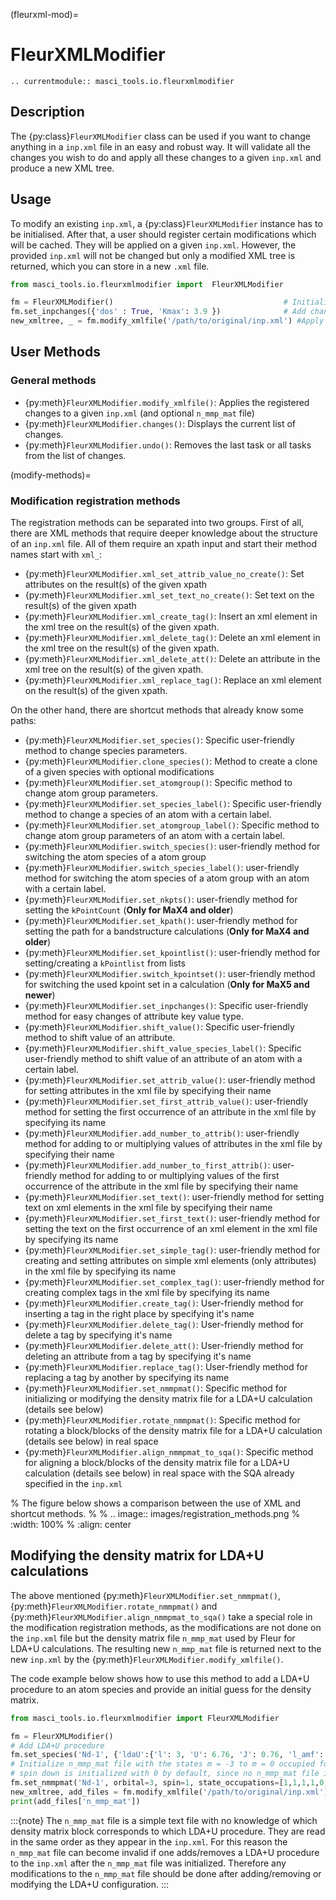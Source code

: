 (fleurxml-mod)=

# FleurXMLModifier

```{eval-rst}
.. currentmodule:: masci_tools.io.fleurxmlmodifier
```

## Description

The {py:class}`FleurXMLModifier` class can be used if you want to change anything in a
`inp.xml` file in an easy and robust way. It will validate all the changes you wish
to do and apply all these changes to a given `inp.xml` and produce a new XML tree.

## Usage

To modify an existing `inp.xml`, a {py:class}`FleurXMLModifier` instance has to be initialised.
After that, a user should register certain modifications which will be cached.
They will be applied on a given `inp.xml`. However, the provided `inp.xml` will not be
changed but only a modified XML tree is returned, which you can store in a new `.xml` file.

```python
from masci_tools.io.fleurxmlmodifier import  FleurXMLModifier

fm = FleurXMLModifier()                                      # Initialise FleurXMLModifier class
fm.set_inpchanges({'dos' : True, 'Kmax': 3.9 })              # Add changes
new_xmltree, _ = fm.modify_xmlfile('/path/to/original/inp.xml') #Apply 
```

## User Methods

### General methods

- {py:meth}`FleurXMLModifier.modify_xmlfile()`: Applies the registered changes to a
  given `inp.xml` (and optional `n_mmp_mat` file)
- {py:meth}`FleurXMLModifier.changes()`: Displays the current list of changes.
- {py:meth}`FleurXMLModifier.undo()`: Removes the
  last task or all tasks from the list of changes.

(modify-methods)=

### Modification registration methods

The registration methods can be separated into two groups. First of all,
there are XML methods that require deeper knowledge about the structure of an `inp.xml` file.
All of them require an xpath input and start their method names start with `xml_`:

- {py:meth}`FleurXMLModifier.xml_set_attrib_value_no_create()`: Set attributes on the result(s) of the given xpath
- {py:meth}`FleurXMLModifier.xml_set_text_no_create()`: Set text on the result(s) of the given xpath
- {py:meth}`FleurXMLModifier.xml_create_tag()`: Insert
  an xml element in the xml tree on the result(s) of the given xpath.
- {py:meth}`FleurXMLModifier.xml_delete_tag()`: Delete
  an xml element in the xml tree on the result(s) of the given xpath.
- {py:meth}`FleurXMLModifier.xml_delete_att()`: Delete
  an attribute in the xml tree on the result(s) of the given xpath.
- {py:meth}`FleurXMLModifier.xml_replace_tag()`: Replace an xml element on the result(s) of the given xpath.

On the other hand, there are shortcut methods that already know some paths:

- {py:meth}`FleurXMLModifier.set_species()`: Specific
  user-friendly method to change species parameters.
- {py:meth}`FleurXMLModifier.clone_species()`: Method to
  create a clone of a given species with optional modifications
- {py:meth}`FleurXMLModifier.set_atomgroup()`:  Specific
  method to change atom group parameters.
- {py:meth}`FleurXMLModifier.set_species_label()`: Specific
  user-friendly method to change a species of an atom with a certain label.
- {py:meth}`FleurXMLModifier.set_atomgroup_label()`:  Specific
  method to change atom group parameters of an atom with a certain label.
- {py:meth}`FleurXMLModifier.switch_species()`: user-friendly method for switching the atom species of a atom group
- {py:meth}`FleurXMLModifier.switch_species_label()`: user-friendly method for switching the atom species of a atom group with an atom with a certain label.
- {py:meth}`FleurXMLModifier.set_nkpts()`: user-friendly method for setting the `kPointCount` (**Only for MaX4 and older**)
- {py:meth}`FleurXMLModifier.set_kpath()`: user-friendly method for setting the path for a bandstructure calculations (**Only for MaX4 and older**)
- {py:meth}`FleurXMLModifier.set_kpointlist()`: user-friendly method for setting/creating a `kPointlist` from lists
- {py:meth}`FleurXMLModifier.switch_kpointset()`: user-friendly method for switching the used kpoint set in a calculation (**Only for MaX5 and newer**)
- {py:meth}`FleurXMLModifier.set_inpchanges()`: Specific
  user-friendly method for easy changes of attribute key value type.
- {py:meth}`FleurXMLModifier.shift_value()`: Specific
  user-friendly method to shift value of an attribute.
- {py:meth}`FleurXMLModifier.shift_value_species_label()`: Specific
  user-friendly method to shift value of an attribute of an atom with a certain label.
- {py:meth}`FleurXMLModifier.set_attrib_value()`: user-friendly method for setting attributes in the xml file by specifying their name
- {py:meth}`FleurXMLModifier.set_first_attrib_value()`: user-friendly method for setting the first occurrence of an attribute in the xml file by specifying its name
- {py:meth}`FleurXMLModifier.add_number_to_attrib()`: user-friendly method for adding to or multiplying values of attributes in the xml file by specifying their name
- {py:meth}`FleurXMLModifier.add_number_to_first_attrib()`: user-friendly method for adding to or multiplying values of the first occurrence of the attribute in the xml file by specifying their name
- {py:meth}`FleurXMLModifier.set_text()`: user-friendly method for setting text on xml elements in the xml file by specifying their name
- {py:meth}`FleurXMLModifier.set_first_text()`: user-friendly method for setting the text on the first occurrence of an xml element in the xml file by specifying its name
- {py:meth}`FleurXMLModifier.set_simple_tag()`: user-friendly method for creating and setting attributes on simple xml elements (only attributes) in the xml file by specifying its name
- {py:meth}`FleurXMLModifier.set_complex_tag()`: user-friendly method for creating complex tags in the xml file by specifying its name
- {py:meth}`FleurXMLModifier.create_tag()`: User-friendly method for inserting a tag in the right place by specifying it's name
- {py:meth}`FleurXMLModifier.delete_tag()`: User-friendly method for delete a tag by specifying it's name
- {py:meth}`FleurXMLModifier.delete_att()`: User-friendly method for deleting an attribute from a tag by specifying it's name
- {py:meth}`FleurXMLModifier.replace_tag()`: User-friendly method for replacing a tag by another by specifying its name
- {py:meth}`FleurXMLModifier.set_nmmpmat()`: Specific
  method for initializing or modifying the density matrix file for a LDA+U calculation (details see below)
- {py:meth}`FleurXMLModifier.rotate_nmmpmat()`: Specific
  method for rotating a block/blocks of the density matrix file for a LDA+U calculation (details see below) in real space
- {py:meth}`FleurXMLModifier.align_nmmpmat_to_sqa()`: Specific
  method for aligning a block/blocks of the density matrix file for a LDA+U calculation (details see below) in real space with the SQA already specified in the `inp.xml`

% The figure below shows a comparison between the use of XML and shortcut methods.
%
% .. image:: images/registration_methods.png
%   :width: 100%
%   :align: center

## Modifying the density matrix for LDA+U calculations

The above mentioned {py:meth}`FleurXMLModifier.set_nmmpmat()`, {py:meth}`FleurXMLModifier.rotate_nmmpmat()` and
{py:meth}`FleurXMLModifier.align_nmmpmat_to_sqa()` take a special role in the modification registration methods,
as the modifications are not done on the `inp.xml` file but the density matrix file `n_mmp_mat` used by Fleur
for LDA+U calculations. The resulting new `n_mmp_mat` file is returned next to the new `inp.xml` by
the {py:meth}`FleurXMLModifier.modify_xmlfile()`.

The code example below shows how to use this method to add a LDA+U procedure to an atom species and provide
an initial guess for the density matrix.

```python
from masci_tools.io.fleurxmlmodifier import FleurXMLModifier

fm = FleurXMLModifier()
# Add LDA+U procedure
fm.set_species('Nd-1', {'ldaU':{'l': 3, 'U': 6.76, 'J': 0.76, 'l_amf': 'F'}})
# Initialize n_mmp_mat file with the states m = -3 to m = 0 occupied for spin up
# spin down is initialized with 0 by default, since no n_mmp_mat file is provided
fm.set_nmmpmat('Nd-1', orbital=3, spin=1, state_occupations=[1,1,1,1,0,0,0])
new_xmltree, add_files = fm.modify_xmlfile('/path/to/original/inp.xml')
print(add_files['n_mmp_mat'])
```

:::{note}
The `n_mmp_mat` file is a simple text file with no knowledge of which density matrix block corresponds to which
LDA+U procedure. They are read in the same order as they appear in the `inp.xml`. For this reason the `n_mmp_mat`
file can become invalid if one adds/removes a LDA+U procedure to the `inp.xml` after the `n_mmp_mat` file was
initialized. Therefore any modifications to the `n_mmp_mat` file should be done after adding/removing or modifying the LDA+U configuration.
:::
